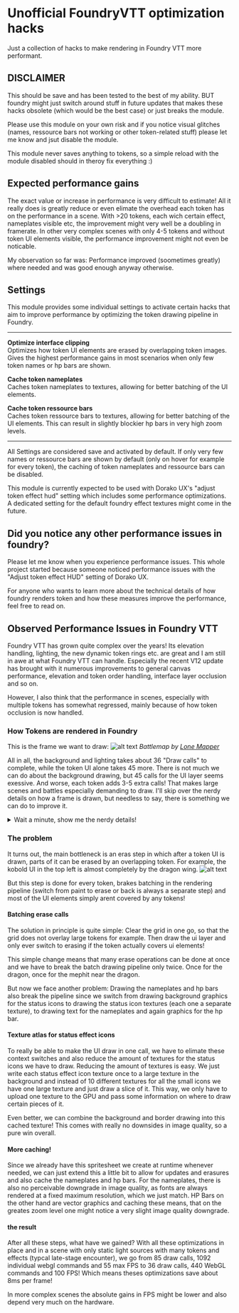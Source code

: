 # Unofficial FoundryVTT optimization hacks

Just a collection of hacks to make rendering in Foundry VTT more performant.

## DISCLAIMER

This should be save and has been tested to the best of my ability. BUT foundry might just switch around stuff in future updates that makes these hacks obsolete (which would be the best case) or just breaks the module.

Please use this module on your own risk and if you notice visual glitches (names, ressource bars not working or other token-related stuff) please let me know and jsut disable the module.

This module never saves anything to tokens, so a simple reload with the module disabled should in theroy fix everything :)

## Expected performance gains

The exact value or increase in performance is very difficult to estimate! All it really does is greatly reduce or even elimate the overhead each token has on the performance in a scene. With >20 tokens, each wich certain effect, nameplates visible etc, the improvement might very well be a doubling in framerate. In other very complex scenes with only 4-5 tokens and without token UI elements visible, the performance improvement might not even be noticable.

My observation so far was: Performance improved (soometimes greatly) where needed and was good enough anyway otherwise.

## Settings

This module provides some individual settings to activate certain hacks that aim to improve performance by optimizing the token drawing pipeline in Foundry.

---

**Optimize interface clipping**\
Optimizes how token UI elements are erased by overlapping token images.
Gives the highest performance gains in most scenarios when only few token names or hp bars are shown.

**Cache token nameplates**\
Caches token nameplates to textures, allowing for better batching of the UI elements.

**Cache token ressource bars**\
Caches token ressource bars to textures, allowing for better batching of the UI elements. This can result in slightly blockier hp bars in very high zoom levels.

---

All Settings are considered save and activated by default. If only very few names or ressource bars are shown by default (only on hover for example for every token), the caching of token nameplates and ressource bars can be disabled.

This module is currently expected to be used with Dorako UX's "adjust token effect hud" setting which includes some performance optimizations. A dedicated setting for the default foundry effect textures might come in the future.

## Did you notice any other performance issues in foundry?

Please let me know when you experience performance issues. This whole project started because someone noticed performance issues with the "Adjust token effect HUD" setting of Dorako UX.

For anyone who wants to learn more about the technical details of how foundry renders token and how these measures improve the performance, feel free to read on.

## Observed Performance Issues in Foundry VTT

Foundry VTT has grown quite complex over the years!
Its elevation handling, lighting, the new dynamic token rings etc.
are great and I am still in awe at what Foundry VTT can handle.
Especially the recent V12 update has brought with it numerous
improvements to general canvas performance, elevation and token order handling,
interface layer occlusion and so on.

However, I also think that the performance in scenes, especially with multiple tokens
has somewhat regressed, mainly because of how token occlusion is now handled.

### How Tokens are rendered in Foundry

This is the frame we want to draw:
![alt text](img/default-foundry/14-done.webp)
_Battlemap by [Lone Mapper](https://www.patreon.com/lonemapper)_

All in all, the background and lighting takes about 36 "Draw calls" to complete, while the token UI alone takes 45 more. There is not much we can do about the background drawing, but 45 calls for the UI layer seems exessive. And worse, each token adds 3-5 extra calls! That makes large scenes and battles especially demanding to draw. I'll skip over the nerdy details on how a frame is drawn, but needless to say, there is something we can do to improve it.

<details>
  <summary>Wait a minute, show me the nerdy details!</summary>
To do something as simple as rendering a token, Foundry uses WebGL and there are quite a few layers to it. Lets focus on the important parts:

First, the background, token icons, darkness layer and more is Drawn. This is actually done very efficiently and only takes 11 draw calls in webgl. Draw calls are essentially the point in a frame where the CPU transfers data to the GPU along with instruction on how to draw it. Then the CPU waits for the GPU to finish and after the frame has been drawn, the programm continues. Each draw call has a fixed overhead and is one of the more expensive operations in drawing in WebGL.

After the initial layers have been drawn, the frame looks like this:
![alt text](img/default-foundry/03-after-darkness.webp)

Almost done it seems! Next, lighting layer and effects are drawn and composited with the previous image. This takes another 26 draw calls. Considering 15 animated lights and 57 walls, this is not too bad.
After lighting, the frame looks like this (note the lighting/bloom effects in the lava):
![alt text](img/default-foundry/05-after-lighting.webp)

Only the grid and token interface UI (names, hp bars and status effects left)!
Considering every token and the background layer was initially drawn to the canvas in just one call, how long can this take?
It turns out,

8 Calls for the grid, which I don't exactly know why, but then its on to the tokens. And each token in foundry takes about 5 draw calls to complete if nameplates, hp bars and status icons are shown! All in all, just the token UI takes about 45 calls to complete. Lets count the steps for one token:

Preparation: Create a new transparent image to draw everything, then lets look at the poor Kobold in the top left that is behind the dragons wing:

1. Clear the canvas below the token image. Why will become clear very soon. Since switching from painting to clearing breaks batching, this takes one call
1. Paint HP Bars
1. Paint Token Status Effect Background and borders
1. Paint Status Effect Icons
1. Paint Nameplates
   Depending on the situation, some but not all of these calls can be combined, but The clear + 2-3 more calls are common.

Done it looks like this:
![alt text](img/default-foundry/08-more-token-ui.webp)

Why the canvas is erased becomes clear when the next token, the dragon is drawn: We want to clear the ui behind the dragons wing!
![alt text](img/default-foundry/10-dragon-token-ui.webp)

and the complete UI, which is then "just" set atop the background layer.
![alt text](img/default-foundry/13-complete-ui.png)

</details>

### The problem

It turns out, the main bottleneck is an eras step in which after a token UI is drawn, parts of it can be erased by an overlapping token. For example, the kobold UI in the top left is almost completely by the dragon wing.
![alt text](img/default-foundry/10-dragon-token-ui.webp)

But this step is done for every token, brakes batching in the rendering pipeline (switch from paint to erase or back is always a separate step) and most of the UI elements simply arent covered by any tokens!

#### Batching erase calls

The solution in principle is quite simple: Clear the grid in one go, so that the grid does not overlay large tokens for example. Then draw the ui layer and only ever switch to erasing if the token actually covers ui elements!

This simple change means that many erase operations can be done at once and we have to break the batch drawing pipeline only twice. Once for the dragon, once for the mephit near the dragon.

But now we face another problem: Drawing the nameplates and hp bars also break the pipeline since we switch from drawing background graphics for the status icons to drawing the status icon textures (each one a separate texture), to drawing text for the nameplates and again graphics for the hp bar.

#### Texture atlas for status effect icons

To really be able to make the UI draw in one call, we have to elimate these context switches and also reduce the amount of textures for the status icons we have to draw. Reducing the amount of textures is easy. We just write each status effect icon texture once to a large texture in the background and instead of 10 different textures for all the small icons we have one large texture and just draw a slice of it. This way, we only have to upload one texture to the GPU and pass some information on where to draw certain pieces of it.

Even better, we can combine the background and border drawing into this cached texture! This comes with really no downsides in image quality, so a pure win overall.

#### More caching!

Since we already have this spritesheet we create at runtime whenever needed, we can just extend this a little bit to allow for updates and erasures and also cache the nameplates and hp bars. For the nameplates, there is also no perceivable downgrade in image quality, as fonts are always rendered at a fixed maximum resolution, which we just match.
HP Bars on the other hand are vector graphics and caching these means, that on the greates zoom level one might notice a very slight image quality downgrade.

#### the result

After all these steps, what have we gained? With all these optimizations in place and in a scene with only static light sources with many tokens and effects (typcal late-stage encounter), we go from 85 draw calls, 1092 individual webgl commands and
55 max FPS to 36 draw calls, 440 WebGL commands and 100 FPS! Which means theses optimizations save about 8ms per frame!

In more complex scenes the absolute gains in FPS might be lower and also depend very much on the hardware.

